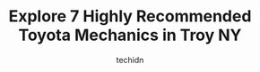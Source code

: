 ---
layout: ampstory
image: https://images.unsplash.com/photo-1494363247633-927487612591?ixlib=rb-4.0.3&ixid=MnwxMjA3fDB8MHxwaG90by1wYWdlfHx8fGVufDB8fHx8&auto=format&fit=crop&w=640&h=853&q=80
author: techidn
featured: false
description: When it comes to maintaining and repairing your vehicle in Troy NY, USA, you deserve nothing but the best. Thats why the 7 best Toyota Mechanic in the area are here to offer their expertise
title: Explore 7 Highly Recommended Toyota Mechanics in Troy NY
cover:
   title: Explore 7 Highly Recommended Toyota Mechanics in Troy NY
   subtitle: Rickpate
   background: https://images.unsplash.com/photo-1494363247633-927487612591?ixlib=rb-4.0.3&ixid=MnwxMjA3fDB8MHxwaG90by1wYWdlfHx8fGVufDB8fHx8&auto=format&fit=crop&w=640&h=853&q=80

pages: 
 - layout: thirds
   top: <h1>#1 Georges Auto Repair</h1>
   bottom: "<p>I have a Jeep, so you know what that means.. Just Empty Every Pocket.. But that wasnt the case for these pros! Corey and his team of honest, hardworking, and exp</p>"
   background: https://www.knot35.com/toplist/wp-content/uploads/2023/06/best-toyota-mechanic-1-in-troy-ny-1685839010.jpeg
   backgroundblur: true
 - layout: thirds
   top: <h1>#2 A-1 Automotive</h1>
   bottom: "<p>325 2nd Ave, Troy, NY 12182, United States</p>"
   background: https://www.knot35.com/toplist/wp-content/uploads/2023/06/best-toyota-mechanic-2-in-troy-ny-1685839010.jpeg
   cta:
      link: https://www.knot35.com/toplist/explore-7-highly-recommended-toyota-mechanics-in-troy-ny/
      text: Explore 7 Highly Recommended Toyota Mechanics in Troy NY
 - layout: thirds
   top: <h1>#3 Fitzgeralds Automotive</h1>
   bottom: "<p>634 5th Ave, Troy, NY 12182, United States</p>"
   background: https://www.knot35.com/toplist/wp-content/uploads/2023/06/best-toyota-mechanic-3-in-troy-ny-1685839011.jpeg
   cta:
      link: https://www.knot35.com/toplist/explore-7-highly-recommended-toyota-mechanics-in-troy-ny/
      text: Explore 7 Highly Recommended Toyota Mechanics in Troy NY
 - layout: thirds
   top: <h1>#4 Automasters Car Care</h1>
   bottom: "<p>644 Pawling Ave, Troy, NY 12180, United States</p>"
   background: https://images.unsplash.com/photo-1533735380053-eb8d0759b24a?ixlib=rb-4.0.3&ixid=MnwxMjA3fDB8MHxwaG90by1wYWdlfHx8fGVufDB8fHx8&auto=format&fit=crop&w=640&h=853&q=80
   cta:
      link: https://www.knot35.com/toplist/explore-7-highly-recommended-toyota-mechanics-in-troy-ny/
      text: Explore 7 Highly Recommended Toyota Mechanics in Troy NY
 - layout: thirds
   top: <h1>#5 DeRubertis Auto Service & Sales</h1>
   bottom: "<p>386 5th Ave, Troy, NY 12182, United States</p>"
   background: https://images.unsplash.com/photo-1597773150796-e5c14ebecbf5?ixlib=rb-4.0.3&ixid=MnwxMjA3fDB8MHxwaG90by1wYWdlfHx8fGVufDB8fHx8&auto=format&fit=crop&w=640&h=853&q=80
   cta:
      link: https://www.knot35.com/toplist/explore-7-highly-recommended-toyota-mechanics-in-troy-ny/
      text: Explore 7 Highly Recommended Toyota Mechanics in Troy NY
 - layout: thirds
   top: <h1>#6 McKay Family Automotive</h1>
   bottom: "<p>1626 5th Ave, Troy, NY 12180, United States</p>"
   background: https://images.unsplash.com/photo-1608501821300-4f99e58bba77?ixlib=rb-4.0.3&ixid=MnwxMjA3fDB8MHxwaG90by1wYWdlfHx8fGVufDB8fHx8&auto=format&fit=crop&w=640&h=853&q=80
   cta:
      link: https://www.knot35.com/toplist/explore-7-highly-recommended-toyota-mechanics-in-troy-ny/
      text: Explore 7 Highly Recommended Toyota Mechanics in Troy NY
 - layout: thirds
   top: <h1>#7 Auto Repair Solutions</h1>
   bottom: "<p>308 Belgrade St, Troy, NY 12182, United States</p>"
   background: https://images.unsplash.com/photo-1518640467707-6811f4a6ab73?ixlib=rb-4.0.3&ixid=MnwxMjA3fDB8MHxwaG90by1wYWdlfHx8fGVufDB8fHx8&auto=format&fit=crop&w=640&h=853&q=80
   cta:
      link: https://www.knot35.com/toplist/explore-7-highly-recommended-toyota-mechanics-in-troy-ny/
      text: Explore 7 Highly Recommended Toyota Mechanics in Troy NY
 - layout: thirds
   middle: Continue reading...
   background: https://images.unsplash.com/photo-1531169509526-f8f1fdaa4a67?ixlib=rb-4.0.3&ixid=MnwxMjA3fDB8MHxwaG90by1wYWdlfHx8fGVufDB8fHx8&auto=format&fit=crop&w=640&h=853&q=80
   cta:
      link: https://www.knot35.com/toplist/explore-7-highly-recommended-toyota-mechanics-in-troy-ny/
      text: Explore 7 Highly Recommended Toyota Mechanics in Troy NY
      
---
